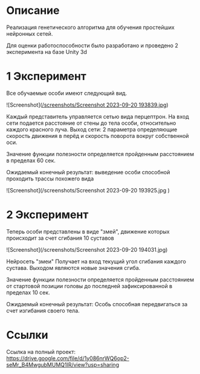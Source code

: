# Описание
Реализация генетического алгоритма для обучения простейших нейронных сетей. 

Для оценки работоспособности было разработано и проведено 2 эксперимента на базе Unity 3d
# 1 Эксперимент
Все обучаемые особи имеют следующий вид. 

![Screenshot]([/screenshots/Screenshot 2023-09-20 193839.jpg](https://github.com/RappingHalfling/Genetic_alg/blob/4211013dd49a71c1e3a0baec52575cf774e97a3c/screenshots/Screenshot%202023-09-20%20193839.jpg))

Каждый представитель управляется сетью вида перцептрон. На вход сети подается расстояние от стены до тела особи, относительно каждого красного луча. Выход сети: 2 параметра определяющие скорость движения в перёд и скорость поворота вокруг собственной оси.

Значение функции полезности определяется пройденным расстоянием в пределах 60 сек.

Ожидаемый конечный результат: выведение особи способной проходить трассы похожего вида

![Screenshot](/screenshots/Screenshot 2023-09-20 193925.jpg )

# 2 Эксперимент
Теперь особи представлены в виде "змей", движение которых происходит за счет сгибания 10 суставов

![Screenshot](/screenshots/Screenshot 2023-09-20 194031.jpg)

Нейросеть "змеи" Получает на вход текущий угол сгибания каждого сустава. Выходом являются новые значения сгиба.

Значение функции полезности определяется пройденным расстоянием от стартовой позиции головы до последней зафиксированной в пределах 10 сек.

Ожидаемый конечный результат: Особь способная передвигаться за счет изгибания своего тела. 

# Ссылки
Ссылка на полный проект: https://drive.google.com/file/d/1y086nrWQ6op2-seMr_B4MwgubMUMQ1IR/view?usp=sharing
